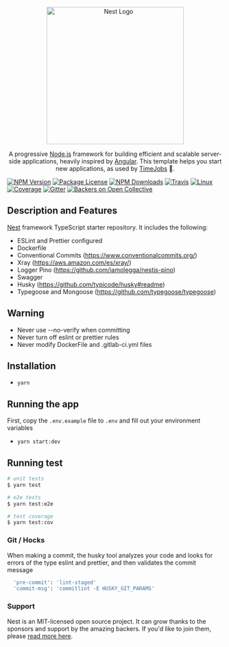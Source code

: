 <p align="center">
  <a href="http://nestjs.com/" target="blank"><img src="https://nestjs.com/img/logo_text.svg" width="320" alt="Nest Logo" /></a>
</p>

 <p align="center">A progressive <a href="http://nodejs.org" target="blank">Node.js</a> framework for building efficient and scalable server-side applications, heavily inspired by <a href="https://angular.io" target="blank">Angular</a>. This template helps you start new applications, as used by <a href="https://www.timejobs.work/" target="blank">TimeJobs</a> &#128640;.</p>

<a href="https://www.npmjs.com/~nestjscore"><img src="https://img.shields.io/npm/v/@nestjs/core.svg" alt="NPM Version" /></a>
<a href="https://www.npmjs.com/~nestjscore"><img src="https://img.shields.io/npm/l/@nestjs/core.svg" alt="Package License" /></a>
<a href="https://www.npmjs.com/~nestjscore"><img src="https://img.shields.io/npm/dm/@nestjs/core.svg" alt="NPM Downloads" /></a>
<a href="https://travis-ci.org/nestjs/nest"><img src="https://api.travis-ci.org/nestjs/nest.svg?branch=master" alt="Travis" /></a>
<a href="https://travis-ci.org/nestjs/nest"><img src="https://img.shields.io/travis/nestjs/nest/master.svg?label=linux" alt="Linux" /></a>
<a href="https://coveralls.io/github/nestjs/nest?branch=master"><img src="https://coveralls.io/repos/github/nestjs/nest/badge.svg?branch=master#5" alt="Coverage" /></a>
<a href="https://gitter.im/nestjs/nestjs?utm_source=badge&utm_medium=badge&utm_campaign=pr-badge&utm_content=body_badge"><img src="https://badges.gitter.im/nestjs/nestjs.svg" alt="Gitter" /></a>
<a href="https://opencollective.com/nest#backer"><img src="https://opencollective.com/nest/backers/badge.svg" alt="Backers on Open Collective" /></a>

</p>

## Description and Features

[Nest](https://github.com/nestjs/nest) framework TypeScript starter repository. It includes the following:

- ESLint and Prettier configured
- Dockerfile
- Conventional Commits (https://www.conventionalcommits.org/)
- Xray (https://aws.amazon.com/es/xray/)
- Logger Pino (https://github.com/iamolegga/nestjs-pino)
- Swagger
- Husky (https://github.com/typicode/husky#readme)
- Typegoose and Mongoose (https://github.com/typegoose/typegoose)

## Warning

- Never use --no-verify when committing
- Never turn off eslint or prettier rules
- Never modify DockerFile and .gitlab-ci.yml files

## Installation

- `yarn`

## Running the app

First, copy the `.env.example` file to `.env` and fill out your environment variables

- `yarn start:dev`

## Running test

```bash
# unit tests
$ yarn test

# e2e tests
$ yarn test:e2e

# test coverage
$ yarn test:cov
```

### Git / Hocks

When making a commit, the husky tool analyzes your code and looks for errors of the type eslint and prettier, and then validates the commit message

```bash
  'pre-commit': 'lint-staged'
  'commit-msg': 'commitlint -E HUSKY_GIT_PARAMS'
```

### Support

Nest is an MIT-licensed open source project. It can grow thanks to the sponsors and support by the amazing backers. If you'd like to join them, please [read more here](https://docs.nestjs.com/support).
